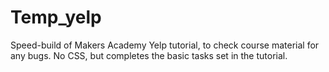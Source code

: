 Temp_yelp
========

Speed-build of Makers Academy Yelp tutorial, to check course material for any bugs. No CSS, but completes the basic tasks set in the tutorial.
